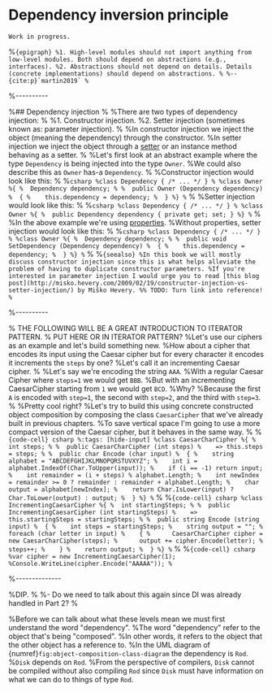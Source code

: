 # Dependency inversion principle

```{warning}
Work in progress.
```

%```{epigraph}
%1. High-level modules should not import anything from low-level modules. Both should depend on abstractions (e.g., interfaces).
%2. Abstractions should not depend on details. Details (concrete implementations) should depend on abstractions.
%
%-- {cite:p}`martin2019`
%```





%----------

%## Dependency injection
%
%There are two types of dependency injection:
%
%1. Constructor injection.
%2. Setter injection (sometimes known as: parameter injection).
%
%In constructor injection we inject the object (meaning the dependency) through the constructor.
%In setter injection we inject the object through a [setter](properties) or an instance method behaving as a setter.
%
%Let's first look at an abstract example where the type `Dependency` is being injected into the type `Owner`.
%We could also describe this as `Owner` has-a `Dependency`.
%
%Constructor injection would look like this:
%
%```csharp
%class Dependency { /* ... */ }
%
%class Owner
%{
%  Dependency dependency;
%
%  public Owner (Dependency dependency)
%  {
%    this.dependency = dependency;
%  }
%}
%```
%
%Setter injection would look like this:
%
%```csharp
%class Dependency { /* ... */ }
%
%class Owner
%{
%  public Dependency dependency { private get; set; }
%}
%```
%
%In the above example we're using [properties](properties).
%Without properties, setter injection would look like this:
%
%```csharp
%class Dependency { /* ... */ }
%
%class Owner
%{
%  Dependency dependency;
%
%  public void SetDependency (Dependency dependency)
%  {
%    this.dependency = dependency;
%  }
%}
%```
%
%```{seealso}
%In this book we will mostly discuss constructor injection since this is what helps alleviate the problem of having to duplicate constructor parameters.
%If you're interested in parameter injection I would urge you to read [this blog post](http://misko.hevery.com/2009/02/19/constructor-injection-vs-setter-injection/) by Miško Hevery.
%% TODO: Turn link into reference!
%```






%----------


% THE FOLLOWING WILL BE A GREAT INTRODUCTION TO ITERATOR PATTERN.
% PUT HERE OR IN ITERATOR PATTERN?
%Let's use our ciphers as an example and let's build something new.
%How about a cipher that encodes its input using the Caesar cipher but for every character it encodes it increments the `steps` by one?
%Let's call it an incrementing Caesar cipher.
%
%Let's say we're encoding the string `AAA`.
%With a regular Caesar Cipher where `steps=1` we would get `BBB`.
%But with an incrementing CaesarCipher starting from `1` we would get `BCD`.
%Why?
%Because the first `A` is encoded with `step=1`, the second with `step=2`, and the third with `step=3`.
%
%Pretty cool right?
%Let's try to build this using concrete constructed object composition by composing the class `CaesarCipher` that we've already built in previous chapters.
%To save vertical space I'm going to use a more compact version of the Caesar cipher, but it behaves in the same way.
%
%```{code-cell} csharp
%:tags: [hide-input]
%class CaesarCharCipher
%{
%  int steps;
%
%  public CaesarCharCipher (int steps)
%    => this.steps = steps;
%
%  public char Encode (char input)
%  {
%    string alphabet = "ABCDEFGHIJKLMNOPQRSTUVXYZ";
%    int i = alphabet.IndexOf(Char.ToUpper(input));
%    if (i == -1) return input;
%    int remainder = (i + steps) % alphabet.Length;
%    int newIndex = remainder >= 0 ? remainder : remainder + alphabet.Length;
%    char output = alphabet[newIndex];
%    return Char.IsLower(input) ? Char.ToLower(output) : output;
%  }
%}
%```
%
%```{code-cell} csharp
%class IncrementingCaesarCipher
%{
%  int startingSteps;
%
%  public IncrementingCaesarCipher (int startingSteps)
%    => this.startingSteps = startingSteps;
%
%  public string Encode (string input)
%  {
%    int steps = startingSteps;
%    string output = "";
%    foreach (char letter in input)
%    {
%      CaesarCharCipher cipher = new CaesarCharCipher(steps);
%      output += cipher.Encode(letter);
%      steps++;
%    }
%    return output;
%  }
%}
%```
%
%```{code-cell} csharp
%var cipher = new IncrementingCaesarCipher(1);
%Console.WriteLine(cipher.Encode("AAAAA"));
%```





%--------------





%DIP.
%
%- Do we need to talk about this again since DI was already handled in Part 2?
%

%Before we can talk about what these levels mean we must first understand the word "dependency".
%The word "dependency" refer to the object that's being "composed".
%In other words, it refers to the object that the other object has a reference to.
%In the UML diagram of {numref}`fig:object-composition-class-diagram` the dependency is `Rod`.
%`Disk` depends on `Rod`.
%From the perspective of compilers, `Disk` cannot be compiled without also compiling `Rod` since `Disk` must have information on what we can do to things of type `Rod`.
